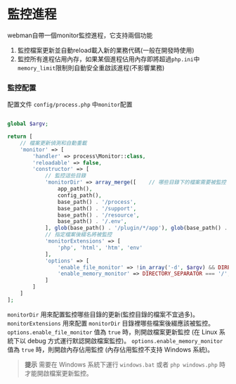 # 監控進程
webman自帶一個monitor監控進程，它支持兩個功能
1. 監控檔案更新並自動reload載入新的業務代碼(一般在開發時使用)
2. 監控所有進程佔用內存，如果某個進程佔用內存即將超過`php.ini`中`memory_limit`限制則自動安全重啟該進程(不影響業務)

### 監控配置
配置文件 `config/process.php` 中`monitor`配置
```php

global $argv;

return [
    // 檔案更新偵測和自動重載
    'monitor' => [
        'handler' => process\Monitor::class,
        'reloadable' => false,
        'constructor' => [
            // 監控這些目錄
            'monitorDir' => array_merge([    // 哪些目錄下的檔案需要被監控
                app_path(),
                config_path(),
                base_path() . '/process',
                base_path() . '/support',
                base_path() . '/resource',
                base_path() . '/.env',
            ], glob(base_path() . '/plugin/*/app'), glob(base_path() . '/plugin/*/config'), glob(base_path() . '/plugin/*/api')),
            // 指定檔案後綴名將被監控
            'monitorExtensions' => [
                'php', 'html', 'htm', 'env'
            ],
            'options' => [
                'enable_file_monitor' => !in_array('-d', $argv) && DIRECTORY_SEPARATOR === '/', // 是否開啟檔案監控
                'enable_memory_monitor' => DIRECTORY_SEPARATOR === '/',                      // 是否開啟內存監控
            ]
        ]
    ]
];
```
`monitorDir` 用來配置監控哪些目錄的更新(監控目錄的檔案不宜過多)。
`monitorExtensions` 用來配置 `monitorDir` 目錄裡哪些檔案後綴應該被監控。
 `options.enable_file_monitor` 值為 `true` 時，則開啟檔案更新監控 (在 Linux 系統下以 debug 方式運行默認開啟檔案監控)。
`options.enable_memory_monitor` 值為 `true` 時，則開啟內存佔用監控 (內存佔用監控不支持 Windows 系統)。

> **提示**
> 需要在 Windows 系統下運行 `windows.bat` 或者 `php windows.php` 時才能開啟檔案更新監控。